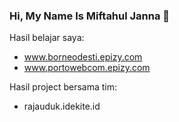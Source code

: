### Hi, My Name Is Miftahul Janna 👋



Hasil belajar saya: 
- www.borneodesti.epizy.com
- www.portowebcom.epizy.com

Hasil project bersama tim:
- rajauduk.idekite.id

<!--
**miftahuljna127/miftahuljna127** is a ✨ _special_ ✨ repository because its `README.md` (this file) appears on your GitHub profile.

Here are some ideas to get you started:

- 🔭 I’m currently working on ...
- 🌱 I’m currently learning ...
- 👯 I’m looking to collaborate on ...
- 🤔 I’m looking for help with ...
- 💬 Ask me about ...
- 📫 How to reach me: ...
- 😄 Pronouns: ...
- ⚡ Fun fact: ...
-->
